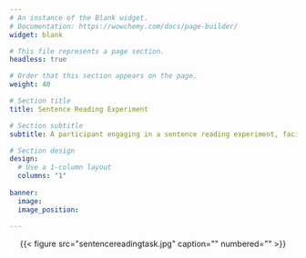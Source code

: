 ```yaml
---
# An instance of the Blank widget.
# Documentation: https://wowchemy.com/docs/page-builder/
widget: blank

# This file represents a page section.
headless: true

# Order that this section appears on the page.
weight: 40

# Section title
title: Sentence Reading Experiment

# Section subtitle
subtitle: A participant engaging in a sentence reading experiment, facilitated by Alicia Ormond (2023, May 12).

# Section design
design:
  # Use a 1-column layout
  columns: "1"
  
banner:
  image: 
  image_position: 
    
---
```


<center>{{< figure src="sentencereadingtask.jpg" caption="" numbered="" >}}</center>
